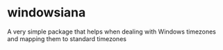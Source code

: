 # windowsiana
A very simple package that helps when dealing with Windows timezones and mapping them to standard timezones
